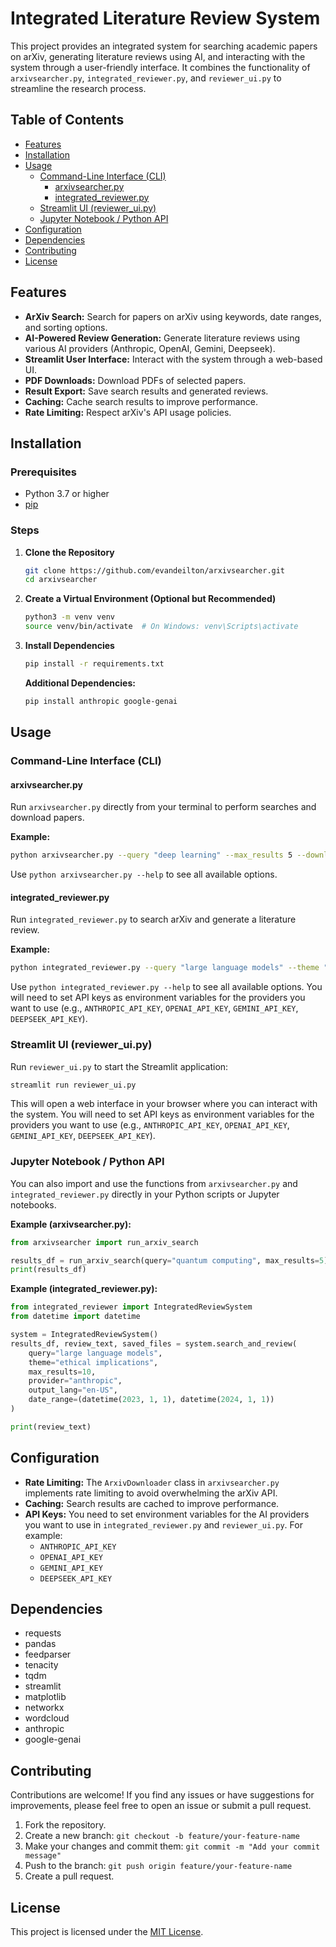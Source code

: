 # Integrated Literature Review System

This project provides an integrated system for searching academic papers on arXiv, generating literature reviews using AI, and interacting with the system through a user-friendly interface. It combines the functionality of `arxivsearcher.py`, `integrated_reviewer.py`, and `reviewer_ui.py` to streamline the research process.

## Table of Contents

- [Features](#features)
- [Installation](#installation)
- [Usage](#usage)
  - [Command-Line Interface (CLI)](#command-line-interface-cli)
    - [arxivsearcher.py](#arxivsearcherpy)
    - [integrated_reviewer.py](#integrated_reviewerpy)
  - [Streamlit UI (reviewer_ui.py)](#streamlit-ui-reviewer_uipy)
  - [Jupyter Notebook / Python API](#jupyter-notebook--python-api)
- [Configuration](#configuration)
- [Dependencies](#dependencies)
- [Contributing](#contributing)
- [License](#license)

## Features

-   **ArXiv Search:** Search for papers on arXiv using keywords, date ranges, and sorting options.
-   **AI-Powered Review Generation:** Generate literature reviews using various AI providers (Anthropic, OpenAI, Gemini, Deepseek).
-   **Streamlit User Interface:** Interact with the system through a web-based UI.
-   **PDF Downloads:** Download PDFs of selected papers.
-   **Result Export:** Save search results and generated reviews.
-   **Caching:** Cache search results to improve performance.
-   **Rate Limiting:** Respect arXiv's API usage policies.

## Installation

### Prerequisites

-   Python 3.7 or higher
-   [pip](https://pip.pypa.io/en/stable/)

### Steps

1.  **Clone the Repository**

    ```bash
    git clone https://github.com/evandeilton/arxivsearcher.git
    cd arxivsearcher
    ```

2.  **Create a Virtual Environment (Optional but Recommended)**

    ```bash
    python3 -m venv venv
    source venv/bin/activate  # On Windows: venv\Scripts\activate
    ```

3.  **Install Dependencies**

    ```bash
    pip install -r requirements.txt
    ```
    **Additional Dependencies:**
    ```bash
    pip install anthropic google-genai
    ```

## Usage

### Command-Line Interface (CLI)

#### arxivsearcher.py

Run `arxivsearcher.py` directly from your terminal to perform searches and download papers.

**Example:**

```bash
python arxivsearcher.py --query "deep learning" --max_results 5 --download --download_count 2 --save_csv
```

Use `python arxivsearcher.py --help` to see all available options.

#### integrated_reviewer.py

Run `integrated_reviewer.py` to search arXiv and generate a literature review.

**Example:**

```bash
python integrated_reviewer.py --query "large language models" --theme "recent advances" --max_results 10 --provider anthropic --output_lang pt-BR --download_pdfs
```
Use `python integrated_reviewer.py --help` to see all available options. You will need to set API keys as environment variables for the providers you want to use (e.g., `ANTHROPIC_API_KEY`, `OPENAI_API_KEY`, `GEMINI_API_KEY`, `DEEPSEEK_API_KEY`).

### Streamlit UI (reviewer_ui.py)

Run `reviewer_ui.py` to start the Streamlit application:

```bash
streamlit run reviewer_ui.py
```

This will open a web interface in your browser where you can interact with the system. You will need to set API keys as environment variables for the providers you want to use (e.g., `ANTHROPIC_API_KEY`, `OPENAI_API_KEY`, `GEMINI_API_KEY`, `DEEPSEEK_API_KEY`).

### Jupyter Notebook / Python API

You can also import and use the functions from `arxivsearcher.py` and `integrated_reviewer.py` directly in your Python scripts or Jupyter notebooks.

**Example (arxivsearcher.py):**

```python
from arxivsearcher import run_arxiv_search

results_df = run_arxiv_search(query="quantum computing", max_results=5)
print(results_df)
```

**Example (integrated_reviewer.py):**

```python
from integrated_reviewer import IntegratedReviewSystem
from datetime import datetime

system = IntegratedReviewSystem()
results_df, review_text, saved_files = system.search_and_review(
    query="large language models",
    theme="ethical implications",
    max_results=10,
    provider="anthropic",
    output_lang="en-US",
    date_range=(datetime(2023, 1, 1), datetime(2024, 1, 1))
)

print(review_text)
```

## Configuration

-   **Rate Limiting:** The `ArxivDownloader` class in `arxivsearcher.py` implements rate limiting to avoid overwhelming the arXiv API.
-   **Caching:** Search results are cached to improve performance.
-   **API Keys:** You need to set environment variables for the AI providers you want to use in `integrated_reviewer.py` and `reviewer_ui.py`.  For example:
    -   `ANTHROPIC_API_KEY`
    -   `OPENAI_API_KEY`
    -   `GEMINI_API_KEY`
    -   `DEEPSEEK_API_KEY`

## Dependencies

-   requests
-   pandas
-   feedparser
-   tenacity
-   tqdm
-   streamlit
-   matplotlib
-   networkx
-   wordcloud
-   anthropic
-   google-genai

## Contributing

Contributions are welcome! If you find any issues or have suggestions for improvements, please feel free to open an issue or submit a pull request.

1.  Fork the repository.
2.  Create a new branch: `git checkout -b feature/your-feature-name`
3.  Make your changes and commit them: `git commit -m "Add your commit message"`
4.  Push to the branch: `git push origin feature/your-feature-name`
5.  Create a pull request.

## License

This project is licensed under the [MIT License](LICENSE).